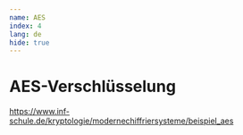 ```yaml
---
name: AES
index: 4
lang: de
hide: true
---
```


# AES-Verschlüsselung

https://www.inf-schule.de/kryptologie/modernechiffriersysteme/beispiel_aes

